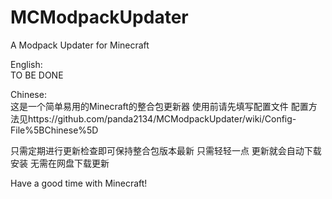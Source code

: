 # MCModpackUpdater
A Modpack Updater for Minecraft

English:  
TO BE DONE

Chinese:  
这是一个简单易用的Minecraft的整合包更新器
使用前请先填写配置文件
配置方法见https://github.com/panda2134/MCModpackUpdater/wiki/Config-File%5BChinese%5D

只需定期进行更新检查即可保持整合包版本最新
只需轻轻一点 更新就会自动下载安装
无需在网盘下载更新

Have a good time with Minecraft!
